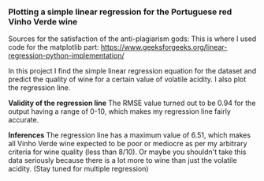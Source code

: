 ### Plotting a simple linear regression for the Portuguese red Vinho Verde wine

Sources for the satisfaction of the anti-plagiarism gods:
This is where I used code for the matplotlib part: https://www.geeksforgeeks.org/linear-regression-python-implementation/

In this project I find the simple linear regression equation for the dataset and predict the quality of wine for a certain value of volatile acidity.
I also plot the regression line.

**Validity of the regression line**
The RMSE value turned out to be 0.94 for the output having a range of 0-10, which makes my regression line fairly accurate.

**Inferences**
The regression line has a maximum value of 6.51, which makes all Vinho Verde wine expected to be poor or mediocre as per my arbitrary criteria for wine quality (less than 8/10).
Or maybe you shouldn't take this data seriously because there is a lot more to wine than just the volatile acidity.
(Stay tuned for multiple regression)
